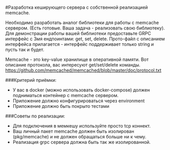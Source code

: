 #Разработка кеширующего сервера с собственной реализацией memcache.

Необходимо разработать аналог библиотеки для работы с memcache сервером. (Есть готовые. Ваша задача - реализовать свою библиотеку).
Для демонстрации работы вашей библиотеки предоставьте GRPC интерфейс с 3мя ендпоинтами: get, set, delete.
Прото-файл с описанием интерфейса прилагается - интерфейс поддерживает только string и пусть так и будет.

Memcache - это key-value хранилище в оперативной памяти.
Вот описание протокола, вас интересуют get/set/delete команды. https://github.com/memcached/memcached/blob/master/doc/protocol.txt


###Критерий приёмки:
- У вас в docker (можно использовать docker-compose) должен подниматься контейнер с memcache сервером.
- Приложение должно конфигурироваться через environment
- Приложение должно быть покрыто тестами


###Советы по реализации:
- Для подключения в мемкешу используйте просто tcp коннект.
- Ваш личный пакет memcache должен быть изолирован (pkg/memcache) и не должен обращаться больше ни к чему.
- Реализация grpc сервера должна быть так же изолированной.